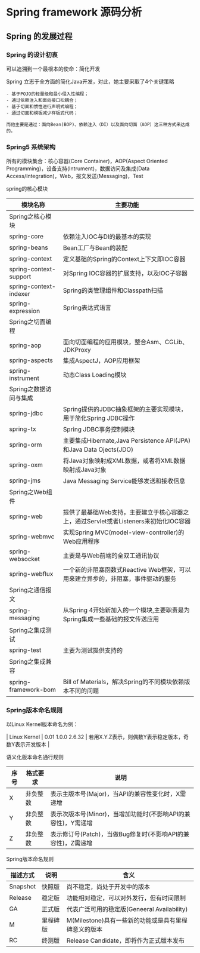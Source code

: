 # Spring framework 源码分析

## Spring 的发展过程

### Spring 的设计初衷

 可以追溯到一个最根本的使命：简化开发

Spring 立志于全方面的简化Java开发，对此，她主要采取了4个关键策略

```text
- 基于POJO的轻量级和最小侵入性编程；
- 通过依赖注入和面向接口松耦合；
- 基于切面和惯性进行声明式编程；
- 通过切面和模板减少样板式代码；

而他主要是通过：面向Bean(BOP)、依赖注入（DI）以及面向切面（AOP）这三种方式来达成的。
```

### Spring5 系统架构

所有的模块集合：核心容器(Core Container)，AOP(Aspect Oriented Programming)，设备支持(Intrument)，数据访问及集成(Data Access/Integration)，Web，报文发送(Messaging)，Test

spring的核心模块

| 模块名称               | 主要功能                                                     |
| ---------------------- | ------------------------------------------------------------ |
| Spring之核心模块       |                                                              |
| spring-core            | 依赖注入IOC与DI的最基本的实现                                |
| spring-beans           | Bean工厂与Bean的装配                                         |
| spring-context         | 定义基础的Spring的Context上下文即IOC容器                     |
| spring-context-support | 对Spring IOC容器的扩展支持，以及IOC子容器                    |
| spring-context-indexer | Spring的类管理组件和Classpath扫描                            |
| spring-expression      | Spring表达式语言                                             |
| Spring之切面编程       |                                                              |
| spring-aop             | 面向切面编程的应用模块，整合Asm、CGLib、JDKProxy             |
| spring-aspects         | 集成AspectJ，AOP应用框架                                     |
| spring-instrument      | 动态Class Loading模块                                        |
| Spring之数据访问与集成 |                                                              |
| spring-jdbc            | Spring提供的JDBC抽象框架的主要实现模块，用于简化Spring JDBC操作 |
| spring-tx              | Spring JDBC事务控制模块                                      |
| spring-orm             | 主要集成Hibernate,Java Persistence API(JPA)和Java Data Ojects(JDO) |
| spring-oxm             | 将Java对象映射成XML数据，或者将XML数据映射成Java对象         |
| spring-jms             | Java Messaging Service能够发送和接收信息                     |
| Spring之Web组件        |                                                              |
| spring-web             | 提供了最基础Web支持，主要建立于核心容器之上，通过Servlet或者Listeners来初始化IOC容器 |
| spring-webmvc          | 实现Spring MVC(model-view-controller)的Web应用程序           |
| spring-websocket       | 主要是与Web前端的全双工通讯协议                              |
| spring-webflux         | 一个新的非阻塞函数式Reactive Web框架，可以用来建立异步的，非阻塞，事件驱动的服务 |
| Spring之通信报文       |                                                              |
| spring-messaging       | 从Spring 4开始新加入的一个模块,主要职责是为Spring集成一些基础的报文传送应用 |
| Spring之集成测试       |                                                              |
| spring-test            | 主要为测试提供支持的                                         |
| Spring之集成兼容       |                                                              |
| spring-framework-bom   | Bill of Materials，解决Spring的不同模块依赖版本不同的问题    |

### Spring版本命名规则

以Linux Kernel版本命名为例：

| Linux Kernel | 0.01    1.0.0    2.6.32 | 若用X.Y.Z表示，则偶数Y表示稳定版本，奇数Y表示开发版本 |

语义化版本命名通行规则

| 序号 | 格式要求 | 说明                                                         |
| ---- | -------- | ------------------------------------------------------------ |
| X    | 非负整数 | 表示主版本号(Major)，当API的兼容性变化时，X需递增            |
| Y    | 非负整数 | 表示次版本号(Minor)，当增加功能时(不影响API的兼容性)，Y需递增 |
| Z    | 非负整数 | 表示修订号(Patch)，当做Bug修复时(不影响API的兼容性)，Z需递增 |

Spring版本命名规则

| 描述方式 | 说明     | 含义                                                 |
| -------- | -------- | ---------------------------------------------------- |
| Snapshot | 快照版   | 尚不稳定，尚处于开发中的版本                         |
| Release  | 稳定版   | 功能相对稳定，可以对外发行，但有时间限制             |
| GA       | 正式版   | 代表广泛可用的稳定版(Geneeral Availability)          |
| M        | 里程碑版 | M(Milestone)具有一些新的功能或是具有里程碑意义的版本 |
| RC       | 终测版   | Release Candidate，即将作为正式版本发布              |


































































